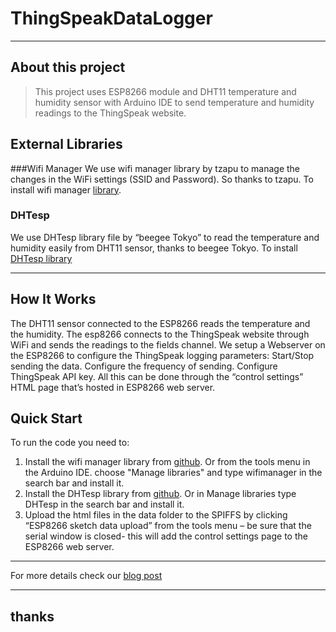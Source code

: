 # ThingSpeakDataLogger
----
## About this project


> This project uses ESP8266 module and DHT11 temperature and humidity sensor with Arduino IDE to send temperature and humidity readings to the ThingSpeak website. 

## External Libraries 
###Wifi Manager 
We use wifi manager library by tzapu to manage the changes in the WiFi settings (SSID and Password). So thanks to tzapu. To install wifi manager [library](https://github.com/tzapu/WiFiManager).

### DHTesp 
We use DHTesp library file by “beegee Tokyo” to read the temperature and humidity easily from DHT11 sensor, thanks to beegee Tokyo. To install [DHTesp library](https://github.com/beegee-tokyo/DHTesp)

----
## How It Works
The DHT11 sensor connected to the ESP8266 reads the temperature and the humidity. The esp8266 connects to the ThingSpeak website through WiFi and sends the readings to the fields channel. We setup a Webserver on the ESP8266 to configure the ThingSpeak logging parameters: Start/Stop sending the data. Configure the frequency of sending. Configure ThingSpeak API key. All this can be done through the “control settings” HTML page that’s hosted in ESP8266 web server.

## Quick Start
To run the code you need to:

1. Install the wifi manager library from [github](https://github.com/tzapu/WiFiManager). Or from the tools menu in the Arduino IDE. choose "Manage libraries" and type wifimanager in the search bar and install it. 
2. Install the DHTesp library from [github](https://github.com/beegee-tokyo/DHTesp). Or in Manage libraries type DHTesp in the search bar and install it.
3. Upload the html files in the data folder to the SPIFFS by clicking “ESP8266 sketch data upload” from the tools menu – be sure that the serial window is closed- this will add the control settings page to the ESP8266 web server.

----

For more details check our [blog post](https://www.the-diy-life.co/2019/07/09/esp2866-and-thingspeak/)

----
## thanks
